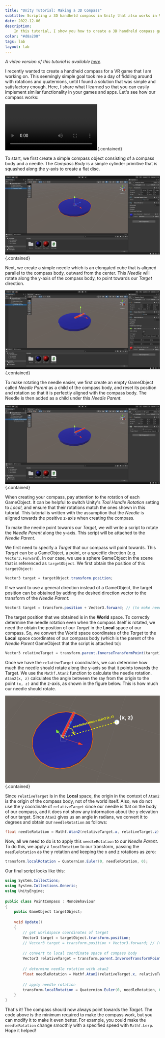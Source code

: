 ```yaml
---
title: "Unity Tutorial: Making a 3D Compass"
subtitle: Scripting a 3D handheld compass in Unity that also works in VR
date: 2022-12-06
description:
    In this tutorial, I show you how to create a 3D handheld compass game object in Unity that can be moved and rotated in 3D space, while the needle keeps pointing in a specified target direction.
color: "#d8a200"
tags: lab
layout: lab
---
```


*A video version of this tutorial is available [here](https://www.youtube.com/watch?v=vlTcJgWVzus).*

I recently wanted to create a handheld compass for a VR game that I am working on. This seemingly simple goal took me a day of fiddling around with rotations and quaternions, until I found a solution that was simple and satisfactory enough. Here, I share what I learned so that you can easily implement similar functionality in your games and apps. Let's see how our compass works:

![A screen recording of the Unity editor showing a compass being moved around and rotated, while the compass needle always points to a sphere in the center of the world.](assets/lab/3d-compass/compass.mp4 "As you can see, the compass points towards the sphere in the middle, but we can also make it point towards a specific direction (e.g. North), much like a traditional compass"){.contained}

To start, we first create a simple compass object consisting of a compass body and a needle. The *Compass Body* is a simple cylinder primitive that is squashed along the y-axis to create a flat disc.

![Unity screenshot showing a flattened cylinder which makes up the base of our compass.](assets/lab/3d-compass/compass-base.png){.contained}

Next, we create a simple needle which is an elongated cube that is aligned parallel to the compass body, outward from the center. This *Needle* will rotate along the y-axis of the compass body, to point towards our *Target* direction.

![Unity screenshot showing an elongated cube which makes up the needle of our compass.](assets/lab/3d-compass/compass-needle.png){.contained}

To make rotating the needle easier, we first create an empty GameObject called *Needle Parent* as a child of the compass body, and reset its position and rotation so that it is perfectly aligned with the compass body. The Needle is then added as a child under this *Needle Parent*.

![Unity screenshot showing the needle parented under an empty GameObject called Needle Parent, which is parented under the compass body with its position and rotation set to zero.](assets/lab/3d-compass/compass-empty.png){.contained}

When creating your compass, pay attention to the rotation of each GameObject. It can be helpful to switch Unity's *Tool Handle Rotation* setting to *Local*, and ensure that their rotations match the ones shown in this tutorial. This tutorial is written with the assumption that the *Needle* is aligned towards the positive z-axis when creating the compass.

To make the needle point towards our *Target*, we will write a script to rotate the *Needle Parent* along the y-axis. This script will be attached to the *Needle Parent*.

We first need to specify a *Target* that our compass will point towards. This *Target* can be a GameObject, a point, or a specific direction (e.g. `Vector3.Forward`). In our case, we use a sphere GameObject in the scene that is referenced as `targetObject`. We first obtain the position of this `targetObject`:

```cs
Vector3 target = targetObject.transform.position;
```

If we want to use a general direction instead of a GameObject, the target position can be obtained by adding the desired direction vector to the transform of the *Needle Parent*:

```cs
Vector3 target = transform.position + Vector3.forward; // (to make needle point north)
```

The target position that we obtained is in the **World** space. To correctly determine the needle rotation even when the compass itself is rotated, we need the obtain the position of our *Target* in the **Local** space of our compass. So, we convert the World space coordinates of the *Target* to the **Local** space coordinates of our compass body (which is the parent of the *Needle Parent* GameObject that the script is attached to):

```cs
Vector3 relativeTarget = transform.parent.InverseTransformPoint(target);
```

Once we have the `relativeTarget` coordinates, we can determine how much the needle should rotate along the y-axis so that it points towards the Target. We use the `Mathf.Atan2` function to calculate the needle rotation. `Atan2(x, z)` calculates the angle between the ray from the origin to the point `(x, z)` and the z-axis, as shown in the figure below. This is how much our needle should rotate.

![Atan2(x, z) returns the angle θ between the ray from the compass's center to the point (x, z) and the positive z-axis.](assets/lab/3d-compass/atan.jpg){.contained}

Since `relativeTarget` is in the **Local** space, the origin in the context of `Atan2` is the origin of the compass body, not of the world itself. Also, we do not use the y coordinate of `relativeTarget` since our needle is flat on the body of our compass, and it does not show any information about the y elevation of our target. Since `Atan2` gives us an angle in radians, we convert it to degrees and obtain our `needleRotation` as follows:

```cs
float needleRotation = Mathf.Atan2(relativeTarget.x, relativeTarget.z) * Mathf.Rad2Deg;
```

Now, all we need to do is to apply this `needleRotation` to our *Needle Parent*. To do this, we apply a `localRotation` to our transform, passing the `needleRotation` as the y rotation and keeping the x and z rotations as zero:

```cs
transform.localRotation = Quaternion.Euler(0, needleRotation, 0);
```

Our final script looks like this:

```cs
using System.Collections;
using System.Collections.Generic;
using UnityEngine;

public class PointCompass : MonoBehaviour
{
    public GameObject targetObject;

    void Update()
    {
        // get worldspace coordinates of target
        Vector3 target = targetObject.transform.position;
        // Vector3 target = transform.position + Vector3.forward; // (to make needle point north)

        // convert to local coordinate space of compass body
        Vector3 relativeTarget = transform.parent.InverseTransformPoint(target);

        // determine needle rotation with atan2
        float needleRotation = Mathf.Atan2(relativeTarget.x, relativeTarget.z) * Mathf.Rad2Deg;

        // apply needle rotation
        transform.localRotation = Quaternion.Euler(0, needleRotation, 0);
    }
}
```

That's it! The compass should now always point towards the *Target*. The code above is the minimum required to make the compass work, but you can modify it to make it even better. For example, you could make the `needleRotation` change smoothly with a specified speed with `Mathf.Lerp`. Hope it helped!